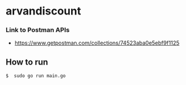 # arvandiscount

### Link to Postman APIs
- https://www.getpostman.com/collections/74523aba0e5ebf9f1125

## How to run

```
$  sudo go run main.go
```
